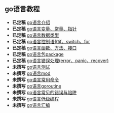 ## go语言教程


* **已定稿** [go语言介绍](./1/README.md)
* **已定稿** [go语言变量、常量、指针](./2/README.md)
* **已定稿** [go语言数据类型](./3/README.md)
* **已定稿** [go语言控制语句if、switch、for](./4/README.md)
* **已定稿** [go语言函数、方法、接口](./5/README.md)
* **已定稿** [go语言包package](./6/README.md)
* **已定稿** [go语言错误处理(error、panic、recover)](./7/README.md)
* **未撰写** [go语言测试](./8/README.md)
* **未撰写** [go语言mod]()
* **未撰写** [go语言常用命令]()
* **未撰写** [go语言goroutine]()
* **未撰写** [go语言常见的错误与陷阱]()
* **未撰写** [go语言低级编程]()
* **未撰写** [go语言汇编]()
